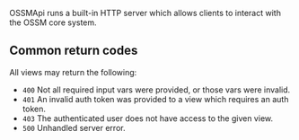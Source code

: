 OSSMApi runs a built-in HTTP server which allows clients to interact with the OSSM core system.

## Common return codes

All views may return the following:

- `400` Not all required input vars were provided, or those vars were invalid.
- `401` An invalid auth token was provided to a view which requires an auth token.
- `403` The authenticated user does not have access to the given view.
- `500` Unhandled server error.

